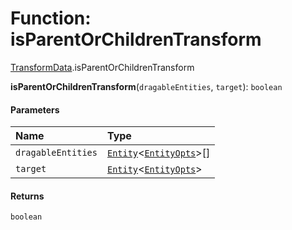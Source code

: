 # Function: isParentOrChildrenTransform

[TransformData](/en/auto-docs/editor/modules/TransformData.md).isParentOrChildrenTransform

**isParentOrChildrenTransform**(`dragableEntities`, `target`): `boolean`

#### Parameters

| Name | Type |
| :------ | :------ |
| `dragableEntities` | [`Entity`](/en/auto-docs/editor/classes/Entity-1.md)<[`EntityOpts`](/en/auto-docs/editor/interfaces/EntityOpts.md)>\[] |
| `target` | [`Entity`](/en/auto-docs/editor/classes/Entity-1.md)<[`EntityOpts`](/en/auto-docs/editor/interfaces/EntityOpts.md)> |

#### Returns

`boolean`
